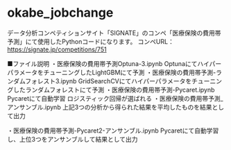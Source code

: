 # okabe_jobchange
データ分析コンペティションサイト「SIGNATE」のコンペ「医療保険の費用帯予測」にて使用したPythonコードになります。
コンペURL：https://signate.jp/competitions/751

■ファイル説明
・医療保険の費用帯予測Optuna-3.ipynb
OptunaにてハイパーパラメータをチューニングしたLightGBMにて予測
・医療保険の費用帯予測-ランダムフォレスト3.ipynb
GridSearchCVにてハイパーパラメータをチューニングしたランダムフォレストにて予測
・医療保険の費用帯予測-Pycaret.ipynb
Pycaretにて自動学習
ロジスティック回帰が選ばれる
・医療保険の費用帯予測_アンサンブル.ipynb
上記3つの分析から得られた結果を平均したものを結果として出力

・医療保険の費用帯予測-Pycaret2-アンサンブル.ipynb
Pycaretにて自動学習し、上位3つをアンサンブルして結果として出力
